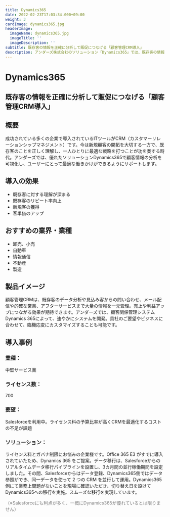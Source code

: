 ```yaml
---
title: Dynamics365
date: 2022-02-23T17:03:34.000+09:00
weight: 3
cardImage: dynamics365.jpg
headerImage:
  imageName: dynamics365.jpg
  imageTitle: ''
  imageDescription: ''
subtitle: 既存客の情報を正確に分析して販促につなげる「顧客管理CRM導入」
description: アンダーズ株式会社のソリューション「Dynamics365」では、既存客の情報を正確に分析して販促につなげる「顧客管理CRM導入」をご提供します。顧客関係管理システム Dynamics 365によって、速やかにシステムを開発。貴社のご要望やビジネスに合わせて、臨機応変にカスタマイズすることも可能です。
---
```

# Dynamics365

## 既存客の情報を正確に分析して販促につなげる「顧客管理CRM導入」



## 概要

成功されている多くの企業で導入されているITツールがCRM（カスタマーリレーションシップマネジメント）です。今は新規顧客の開拓を大切する一方で、既存客のことを正しく理解し、一人ひとりに最適な戦略を打つことが功を奏する時代。アンダーズでは、優れたソリューションDynamics365で顧客情報の分析を可視化し、ユーザーにとって最適な働きかけができるようにサポートします。



## 導入の効果

* 既存客に対する理解が深まる
* 既存客のリピート率向上
* 新規客の獲得
* 客単価のアップ



## おすすめの業界・業種

* 卸売、小売
* 自動車
* 情報通信
* 不動産
* 製造



## 製品イメージ

顧客管理CRMは、既存客のデータ分析や見込み客からの問い合わせ、メール配信や的確な営業、アフターサービスまで大量の情報を一元管理。売上や利益アップにつながる効果が期待できます。アンダーズでは、顧客関係管理システム Dynamics 365によって、速やかにシステムを開発。貴社のご要望やビジネスに合わせて、臨機応変にカスタマイズすることも可能です。



## 導入事例

### 業種：

中堅サービス業

### ライセンス数：

700

### 要望：

Salesforceを利用中。ライセンス料の予算比率が高くCRMを最適化するコストの不足が課題

### ソリューション：

ライセンス料とガバナ制限にお悩みの企業様です。Office 365 E3 がすでに導入されていたため、Dynamics 365 をご提案。データ移行は、Salesforceからのリアルタイムデータ移行パイプラインを設置し、3カ月間の並行稼働期間を設定しました。その間、Salesforceからはデータ登録、Dynamics365側ではデータ参照ができ、同一データを使って 2 つの CRM を並行して運用。Dynamics365側にて業務上問題がないことを現場に確認いただき、切り替え日を設けてDynamics365への移行を実施。スムーズな移行を実現しています。

<font color="gray">（※Salesforceにも利点が多く、一概にDynamics365が優れているとは限りません）</font>